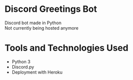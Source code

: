 # Discord Greetings Bot
Discord bot made in Python </br>
Not currently being hosted anymore

# Tools and Technologies Used
- Python 3
- Discord.py
- Deployment with Heroku
